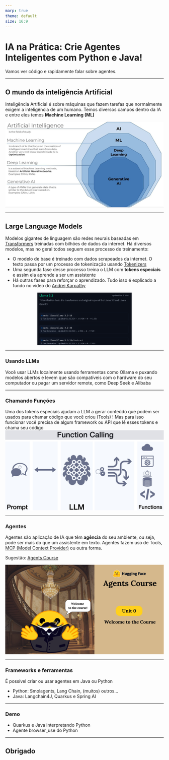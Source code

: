 ```yaml
---
marp: true
theme: default
size: 16:9
---
```


# IA na Prática: Crie Agentes Inteligentes com Python e Java!


Vamos ver código e rapidamente falar sobre agentes.

---

## O mundo da inteligência Artificial

Inteligência Artificial é sobre máquinas que fazem tarefas que normalmente exigem a inteligência de um humano. Temos diversos campos dentro da IA e entre eles temos **Machine Learning (ML)**

<img src="./images/campos_ia.png" alt="ML" width="600"/>

---
## Large Language Models

Modelos gigantes de linguagem são redes neurais baseadas em [Transformers](https://arxiv.org/abs/1706.03762) treinadas com bilhões de dados da internet. Há diversos modelos, mas no geral todos seguem esse processo de treinamento:

* O modelo de base é treinado com dados scrapeados da internet. O texto passa por um processo de tokenização usando [Tokenizers](https://huggingface.co/docs/transformers/en/main_classes/tokenizer)
* Uma segunda fase desse processo treina o LLM com **tokens especiais** e assim ela aprende a ser um assistente
* Há outras fases para reforçar o aprendizado. Tudo isso é explicado a fundo no vídeo do [Andrej Karpathy](https://www.youtube.com/watch?v=7xTGNNLPyMI)


<center><img src="./images/image.png" alt="function calling" width="300"/></center>

---

### Usando LLMs

Você usar LLMs localmente usando ferramentas como Ollama e puxando modelos abertos e levem que são compatíveis com o hardware do seu computador ou pagar um servidor remote, como Deep Seek e Alibaba

---




### Chamando Funções

Uma dos tokens especiais ajudam a LLM a gerar conteúdo que podem ser usados para chamar código que você criou (Tools) ! Mas para isso funcionar você precisa de algum framework ou API que lê esses tokens e chama seu código
<img src="./images/function_calling.png" alt="function calling" width="700"/>

---

### Agentes

Agentes são aplicação de IA que têm **agência** do seu ambiente, ou seja, pode ser mais do que um assistente em texto. Agentes fazem uso de Tools, [MCP (Model Context Provider)](https://modelcontextprotocol.io/introduction) ou outra forma.

Sugestão: [Agents Course](https://huggingface.co/learn/agents-course/en/unit0/introduction)

<img src="./images/curso_agente.png" alt="curso agente" width="600"/>

---

### Frameworks e ferramentas

É possível criar ou usar agentes em Java ou Python

* Python: Smolagents, Lang Chain, (muitos) outros...
* Java: Langchain4J, Quarkus e Spring AI

---

### Demo

* Quarkus e Java interpretando Python
* Agente browser_use do Python
---



## Obrigado

